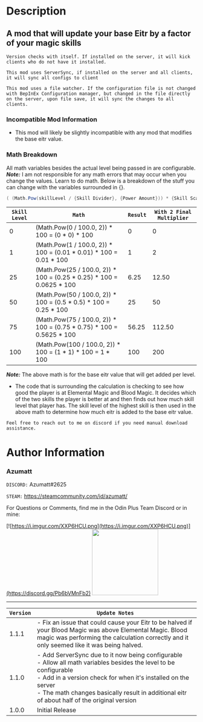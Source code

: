 # Description

## A mod that will update your base Eitr by a factor of your magic skills

`Version checks with itself. If installed on the server, it will kick clients who do not have it installed.`

`This mod uses ServerSync, if installed on the server and all clients, it will sync all configs to client`

`This mod uses a file watcher. If the configuration file is not changed with BepInEx Configuration manager, but changed in the file directly on the server, upon file save, it will sync the changes to all clients.`

### Incompatible Mod Information

* This mod will likely be slightly incompatible with any mod that modifies the base eitr value.

### Math Breakdown

All math variables besides the actual level being passed in are configurable. <em>**Note:**</em> I am not responsible
for any math errors that may occur when you change the values. Learn to do math. Below is a breakdown of the stuff you
can change with the variables surrounded in {}.

```csharp
( (Math.Pow(skillLevel / {Skill Divider}, {Power Amount})) * {Skill Scalar} ) * {Final Multiplier} 
```

| `Skill Level` | `Math`                                                               | `Result` | `With 2 Final Multiplier` |
|---------------|----------------------------------------------------------------------|----------|---------------------------|
| 0             | (Math.Pow(0 / 100.0, 2)) * 100 = (0 * 0) * 100                       | 0        | 0                         |
| 1             | (Math.Pow(1 / 100.0, 2)) * 100 = (0.01 * 0.01) * 100 = 0.01 * 100    | 1        | 2                         |
| 25            | (Math.Pow(25 / 100.0, 2)) * 100 = (0.25 * 0.25) * 100 = 0.0625 * 100 | 6.25     | 12.50                     |
| 50            | (Math.Pow(50 / 100.0, 2)) * 100 = (0.5 * 0.5) * 100 = 0.25 * 100     | 25       | 50                        |
| 75            | (Math.Pow(75 / 100.0, 2)) * 100 = (0.75 * 0.75) * 100 = 0.5625 * 100 | 56.25    | 112.50                    |
| 100           | (Math.Pow(100 / 100.0, 2)) * 100 = (1 * 1) * 100 = 1 * 100           | 100      | 200                       |

<em>**Note:**</em> The above math is for the base eitr value that will get added per level.

* The code that is surrounding the calculation is checking to see how good the player is at Elemental Magic and Blood
  Magic. It decides which of the two skills the player is better at and then finds out how much skill level that player
  has. The skill level of the highest skill is then used in the above math to determine how much eitr is added to the
  base eitr value.

`Feel free to reach out to me on discord if you need manual download assistance.`

# Author Information

### Azumatt

`DISCORD:` Azumatt#2625

`STEAM:` https://steamcommunity.com/id/azumatt/

For Questions or Comments, find me in the Odin Plus Team Discord or in mine:

[![https://i.imgur.com/XXP6HCU.png](https://i.imgur.com/XXP6HCU.png)](https://discord.gg/Pb6bVMnFb2)
<a href="https://discord.gg/pdHgy6Bsng"><img src="https://i.imgur.com/Xlcbmm9.png" href="https://discord.gg/pdHgy6Bsng" width="175" height="175"></a>
***

| `Version` | `Update Notes`                                                                                                                                                                                                                                                                            |
|-----------|-------------------------------------------------------------------------------------------------------------------------------------------------------------------------------------------------------------------------------------------------------------------------------------------|
| 1.1.1     | - Fix an issue that could cause your Eitr to be halved if your Blood Magic was above Elemental Magic. Blood magic was performing the calculation correctly and it only seemed like it was being halved.                                                                                   |
| 1.1.0     | - Add ServerSync due to it now being configurable<br/>- Allow all math variables besides the level to be configurable<br/>- Add in a version check for when it's installed on the server<br/>- The math changes basically result in additional eitr of about half of the original version |
| 1.0.0     | Initial Release                                                                                                                                                                                                                                                                           |
